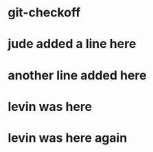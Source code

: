 # git-checkoff

# jude added a line here

# another line added here
# levin was here

# levin was here again
